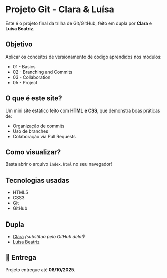 # Projeto Git - Clara & Luísa

Este é o projeto final da trilha de Git/GitHub, feito em dupla por **Clara** e **Luísa Beatriz**.

## Objetivo
Aplicar os conceitos de versionamento de código aprendidos nos módulos:
- 01 - Basics
- 02 - Branching and Commits
- 03 - Collaboration
- 05 - Project

## O que é este site?
Um mini site estático feito com **HTML e CSS**, que demonstra boas práticas de:
- Organização de commits
- Uso de branches
- Colaboração via Pull Requests

## Como visualizar?
Basta abrir o arquivo `index.html` no seu navegador!

## Tecnologias usadas
- HTML5
- CSS3
- Git
- GitHub

## Dupla
- [Clara](https://github.com/seu-usuario-da-clara) *(substitua pelo GitHub dela!)*
- [Luísa Beatriz](https://github.com/luisabeatriz888)

## 📅 Entrega
Projeto entregue até **08/10/2025**.
